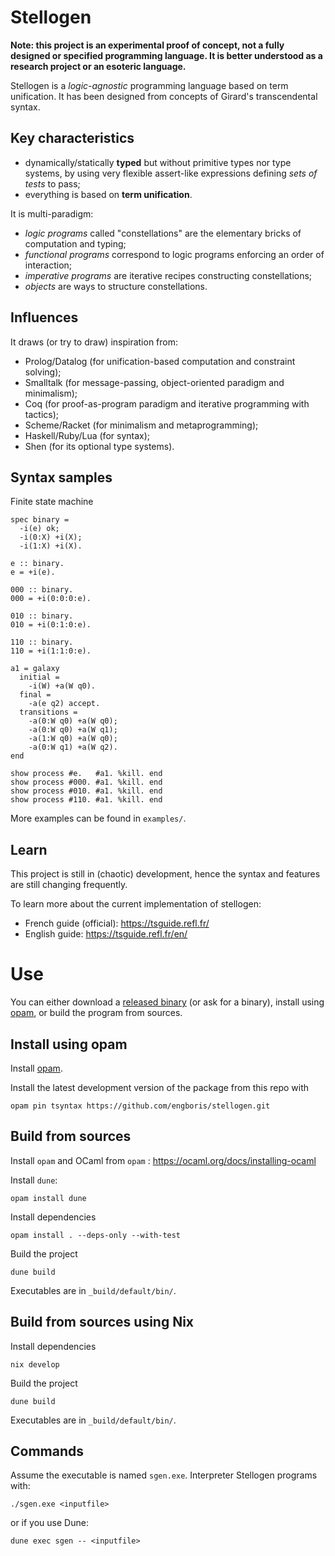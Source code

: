 # Stellogen

**Note: this project is an experimental proof of concept, not a fully
designed or specified programming language. It is better understood as a
research project or an esoteric language.**

Stellogen is a *logic-agnostic* programming language based on term unification.
It has been designed from concepts of Girard's transcendental syntax.

## Key characteristics

- dynamically/statically **typed** but without primitive types nor type systems,
by using very flexible assert-like expressions defining *sets of tests* to pass;
- everything is based on **term unification**.

It is multi-paradigm:
- _logic programs_ called "constellations" are the elementary bricks of
computation and typing;
- _functional programs_ correspond to logic programs enforcing an order of
interaction;
- _imperative programs_ are iterative recipes constructing constellations;
- _objects_ are ways to structure constellations.

## Influences

It draws (or try to draw) inspiration from:
- Prolog/Datalog (for unification-based computation and constraint solving);
- Smalltalk (for message-passing, object-oriented paradigm and minimalism);
- Coq (for proof-as-program paradigm and iterative programming with tactics);
- Scheme/Racket (for minimalism and metaprogramming);
- Haskell/Ruby/Lua (for syntax);
- Shen (for its optional type systems).

## Syntax samples

Finite state machine

```
spec binary =
  -i(e) ok;
  -i(0:X) +i(X);
  -i(1:X) +i(X).

e :: binary.
e = +i(e).

000 :: binary.
000 = +i(0:0:0:e).

010 :: binary.
010 = +i(0:1:0:e).

110 :: binary.
110 = +i(1:1:0:e).

a1 = galaxy
  initial =
    -i(W) +a(W q0).
  final =
    -a(e q2) accept.
  transitions =
    -a(0:W q0) +a(W q0);
    -a(0:W q0) +a(W q1);
    -a(1:W q0) +a(W q0);
    -a(0:W q1) +a(W q2).
end

show process #e.   #a1. %kill. end
show process #000. #a1. %kill. end
show process #010. #a1. %kill. end
show process #110. #a1. %kill. end
```

More examples can be found in `examples/`.

## Learn

This project is still in (chaotic) development, hence the syntax and features
are still changing frequently.

To learn more about the current implementation of stellogen:
- French guide (official): https://tsguide.refl.fr/
- English guide: https://tsguide.refl.fr/en/

# Use

You can either download a
[released binary](https://github.com/engboris/stellogen/releases)
(or ask for a binary), install using
[opam](https://opam.ocaml.org/), or build the program from sources.

## Install using opam

Install [opam](https://ocaml.org/docs/installing-ocaml).

Install the latest development version of the package from this repo with

```
opam pin tsyntax https://github.com/engboris/stellogen.git
```

## Build from sources

Install `opam` and OCaml from `opam` : https://ocaml.org/docs/installing-ocaml

Install `dune`:
```
opam install dune
```

Install dependencies
```
opam install . --deps-only --with-test
```

Build the project
```
dune build
```

Executables are in `_build/default/bin/`.

## Build from sources using Nix

Install dependencies
```
nix develop
```

Build the project
```
dune build
```

Executables are in `_build/default/bin/`.

## Commands

Assume the executable is named `sgen.exe`. Interpreter Stellogen programs with:

```
./sgen.exe <inputfile>
```

or if you use Dune:

```
dune exec sgen -- <inputfile>
```
